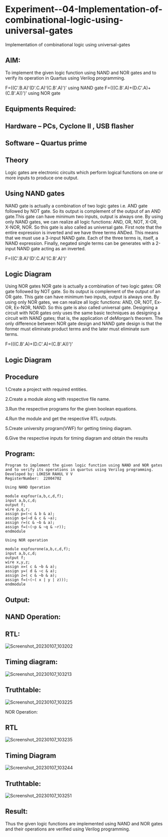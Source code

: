 # Experiment--04-Implementation-of-combinational-logic-using-universal-gates
Implementation of combinational logic using universal-gates
 
## AIM:
To implement the given logic function using NAND and NOR gates and to verify its operation in Quartus using Verilog programming.

F=((C'.B.A)'(D'.C.A)'(C.B'.A)')' using NAND gate
F=(((C.B'.A)+(D.C'.A)+(C.B'.A))')' using NOR gate
## Equipments Required:
## Hardware – PCs, Cyclone II , USB flasher
## Software – Quartus prime


## Theory
Logic gates are electronic circuits which perform logical functions on one or more inputs to produce one output. 

## Using NAND gates
NAND gate is actually a combination of two logic gates i.e. AND gate followed by NOT gate. So its output is complement of the output of an AND gate.This gate can have minimum two inputs, output is always one. By using only NAND gates, we can realize all logic functions: AND, OR, NOT, X-OR, X-NOR, NOR. So this gate is also called as universal gate. First note that the entire expression is inverted and we have three terms ANDed. This means that we must use a 3-input NAND gate. Each of the three terms is, itself, a NAND expression. Finally, negated single terms can be generates with a 2-input NAND gate acting as an inverted.

F=((C'.B.A)'(D'.C.A)'(C.B'.A)')'

## Logic Diagram

Using NOR gates
NOR gate is actually a combination of two logic gates: OR gate followed by NOT gate. So its output is complement of the output of an OR gate. This gate can have minimum two inputs, output is always one. By using only NOR gates, we can realize all logic functions: AND, OR, NOT, Ex-OR, Ex-NOR, NAND. So this gate is also called universal gate. Designing a circuit with NOR gates only uses the same basic techniques as designing a circuit with NAND gates; that is, the application of deMorgan’s theorem. The only difference between NOR gate design and NAND gate design is that the former must eliminate product terms and the later must eliminate sum terms.

F=(((C.B'.A)+(D.C'.A)+(C.B'.A))')'

## Logic Diagram

## Procedure

1.Create a project with required entities.

2.Create a module along with respective file name.

3.Run the respective programs for the given boolean equations.

4.Run the module and get the respective RTL outputs.

5.Create university program(VWF) for getting timing diagram.

6.Give the respective inputs for timing diagram and obtain the results

## Program:
````
Program to implement the given logic function using NAND and NOR gates and to verify its operations in quartus using Verilog programming.
Developed by: LOKESH RAHUL V V 
RegisterNumber:  22004702

Using NAND Operation

module expfour(a,b,c,d,f);
input a,b,c,d;
output f;
wire p,q,r;
assign p=(~c & b & a);
assign q=(~d & c & ~a);
assign r=(c & ~b & a);
assign f=(~(~p & ~q & ~r));
endmodule

Using NOR operation

module expfourone(a,b,c,d,f);
input a,b,c,d;
output f;
wire x,y,z;
assign x=( c & ~b & a);
assign y=( d & ~c & a);
assign z=( c & ~b & a);
assign f=(~(~( x | y | z)));
endmodule
````

## Output:

## NAND Operation:

## RTL:
![Screenshot_20230107_103202](https://user-images.githubusercontent.com/118423842/211162161-e7388496-ab12-4c78-b97f-701e6b7e731d.png)

## Timing diagram:
![Screenshot_20230107_103213](https://user-images.githubusercontent.com/118423842/211162197-ccf6427e-bb22-442f-bba3-2da8e44eef49.png)

## Truthtable:
![Screenshot_20230107_103225](https://user-images.githubusercontent.com/118423842/211162233-7fd66700-894b-4858-9bb4-ccc1b0f449c3.png)


NOR Operation:

## RTL
![Screenshot_20230107_103235](https://user-images.githubusercontent.com/118423842/211162257-32e20c88-d1ca-444b-868d-dad9dbf755c2.png)

## Timing Diagram
![Screenshot_20230107_103244](https://user-images.githubusercontent.com/118423842/211162269-75a4ce61-f22e-4a9e-ac44-f9b85f775334.png)

## Truthtable:
![Screenshot_20230107_103251](https://user-images.githubusercontent.com/118423842/211162284-e5351923-d180-4fd9-b64a-a4bb66ec28aa.png)

## Result:
Thus the given logic functions are implemented using NAND and NOR gates and their operations are verified using Verilog programming.
